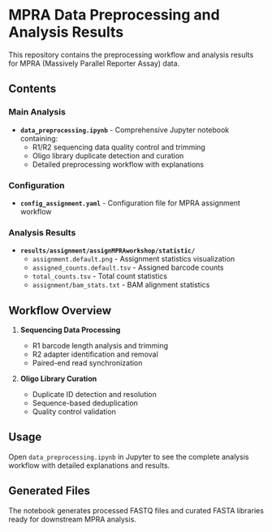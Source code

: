 # MPRA Data Preprocessing and Analysis Results

This repository contains the preprocessing workflow and analysis results for MPRA (Massively Parallel Reporter Assay) data.

## Contents

### Main Analysis
- **`data_preprocessing.ipynb`** - Comprehensive Jupyter notebook containing:
  - R1/R2 sequencing data quality control and trimming
  - Oligo library duplicate detection and curation
  - Detailed preprocessing workflow with explanations

### Configuration
- **`config_assignment.yaml`** - Configuration file for MPRA assignment workflow

### Analysis Results
- **`results/assignment/assignMPRAworkshop/statistic/`**
  - `assignment.default.png` - Assignment statistics visualization
  - `assigned_counts.default.tsv` - Assigned barcode counts
  - `total_counts.tsv` - Total count statistics
  - `assignment/bam_stats.txt` - BAM alignment statistics

## Workflow Overview

1. **Sequencing Data Processing**
   - R1 barcode length analysis and trimming
   - R2 adapter identification and removal
   - Paired-end read synchronization

2. **Oligo Library Curation**
   - Duplicate ID detection and resolution
   - Sequence-based deduplication
   - Quality control validation

## Usage

Open `data_preprocessing.ipynb` in Jupyter to see the complete analysis workflow with detailed explanations and results.

## Generated Files

The notebook generates processed FASTQ files and curated FASTA libraries ready for downstream MPRA analysis.